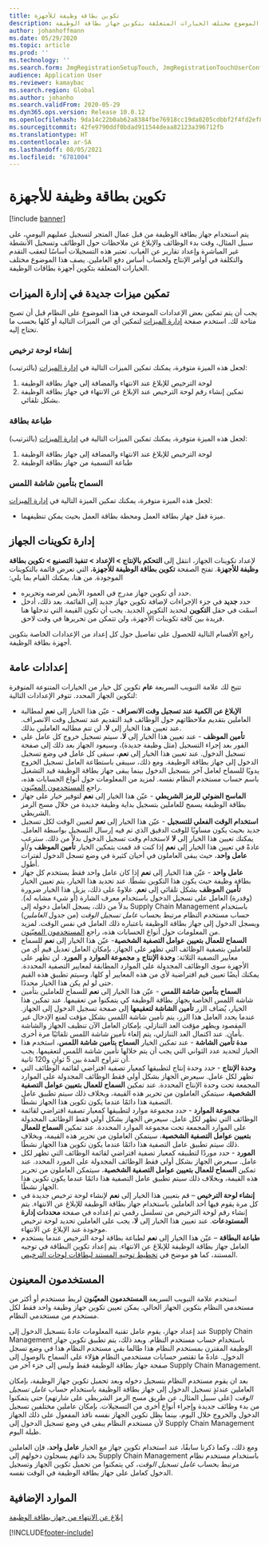 ```yaml
---
title: تكوين بطاقة وظيفة للأجهزة
description: يصف هذا الموضوع مختلف الخيارات المتعلقة بتكوين جهاز بطاقة الوظيفة.
author: johanhoffmann
ms.date: 05/29/2020
ms.topic: article
ms.prod: ''
ms.technology: ''
ms.search.form: JmgRegistrationSetupTouch, JmgRegistrationTouchUserConfiguration
audience: Application User
ms.reviewer: kamaybac
ms.search.region: Global
ms.author: johanho
ms.search.validFrom: 2020-05-29
ms.dyn365.ops.version: Release 10.0.12
ms.openlocfilehash: 9da14c22b0ab62a8384fbe76918cc19da0205cdbbf2f4fd2ef8e7aec57b264ee
ms.sourcegitcommit: 42fe9790ddf0bdad911544deaa82123a396712fb
ms.translationtype: HT
ms.contentlocale: ar-SA
ms.lasthandoff: 08/05/2021
ms.locfileid: "6781004"
---
```

# <a name="configure-job-card-for-devices"></a>تكوين بطاقة وظيفة للأجهزة

[!include [banner](../includes/banner.md)]

يتم استخدام جهاز بطاقة الوظيفة من قبل عمال المتجر لتسجيل عمليهم اليومي، على سبيل المثال، وقت بدء الوظائف والإبلاغ عن ملاحظات حول الوظائف وتسجيل الأنشطة غير المباشرة وإعداد تقارير عن الغياب. تعتبر هذه التسجيلات أساسًا لتعقب التقدم والتكلفة في أوامر الإنتاج ولحساب أساس دفع العاملين. يصف هذا الموضوع مختلف الخيارات المتعلقة بتكوين أجهزة بطاقات الوظيفة.

## <a name="enable-new-features-in-feature-management"></a>تمكين ميزات جديدة في إدارة الميزات

يجب أن يتم تمكين بعض الإعدادات الموضحة في هذا الموضوع على النظام قبل أن تصبح متاحة لك. استخدم صفحة [إدارة الميزات](../../fin-ops-core/fin-ops/get-started/feature-management/feature-management-overview.md) لتمكين أي من الميزات التالية أو كلها بحسب ما تحتاج إليه.

### <a name="generate-license-plate"></a>إنشاء لوحة ترخيص

لجعل هذه الميزة متوفرة، يمكنك تمكين الميزات التالية في [إدارة الميزات](../../fin-ops-core/fin-ops/get-started/feature-management/feature-management-overview.md) (بالترتيب):

1. لوحة الترخيص للإبلاغ عند الانتهاء والمضافة إلى ‏‫جهاز بطاقة الوظيفة‬
1. تمكين إنشاء رقم لوحة الترخيص عند الإبلاغ عن الانتهاء في ‏‫جهاز بطاقة الوظيفة‬ بشكل تلقائي.

### <a name="print-label"></a>طباعة بطاقة

لجعل هذه الميزة متوفرة، يمكنك تمكين الميزات التالية في [إدارة الميزات](../../fin-ops-core/fin-ops/get-started/feature-management/feature-management-overview.md) (بالترتيب):

1. لوحة الترخيص للإبلاغ عند الانتهاء والمضافة إلى ‏‫جهاز بطاقة الوظيفة‬
1. طباعة التسمية من جهاز بطاقة الوظيفة

### <a name="allow-locking-of-touch-screen"></a>السماح بتأمين شاشة اللمس

لجعل هذه الميزة متوفرة، يمكنك تمكين الميزة التالية في [إدارة الميزات](../../fin-ops-core/fin-ops/get-started/feature-management/feature-management-overview.md):

- ميزة قفل جهاز بطاقة العمل ومحطة بطاقة العمل بحيث يمكن تنظيفهما.

## <a name="manage-your-device-configurations"></a>إدارة تكوينات الجهاز

لإعداد تكوينات الجهاز، انتقل إلى **التحكم بالإنتاج > الإعداد > ‏‫تنفيذ التصنيع‬ > ‏‫تكوين بطاقة وظيفة للأجهزة**. تفتح الصفحة **تكوين بطاقة الوظيفة للأجهزة**، التي تعرض قائمة بالتكوينات الموجودة. من هنا، يمكنك القيام بما يلي: 

- حدد أي تكوين جهاز مدرج في العمود الأيمن لعرضه وتحريره.
- حدد **جديد** في جزء الإجراءات لإضافة تكوين جهاز جديد إلى القائمة. بعد ذلك، أدخل اسمًت في حقل **التكوين** لتحديد التكوين الجديد. يجب أن تكون القيمة التي تدخلها هنا فريدة بين كافة تكوينات الأجهزة، ولن تتمكن من تحريرها في وقت لاحق.

راجع الأقسام التالية للحصول على تفاصيل حول كل إعداد من الإعدادات الخاصة بتكوين أجهزة بطاقة الوظيفة.

## <a name="general-settings"></a>إعدادات عامة

تتيح لك علامة التبويب السريعة **عام** تكوين كل خيار من الخيارات المتنوعة المتوفرة لتكوين الجهاز المحدد. تتوفر الإعدادات التالية:

- **الإبلاغ عن الكمية عند تسجيل وقت الانصراف‬** - عيّن هذا الخيار إلى **نعم** لمطالبة العاملين بتقديم ملاحظاتهم حول الوظائف قيد التقديم عند تسجيل وقت الانصراف. عند تعيين هذا الخيار إلى **لا**، لن تتم مطالبه العاملين بذلك.
- **تأمين الموظف** - عند تعيين هذا الخيار إلى **لا**، سيتم تسجيل خروج كل عامل على الفور بعد إجراء التسجيل (مثل وظيفة جديدة)، وسيعود الجهاز بعد ذلك إلى صفحة تسجيل الدخول. عند تعيين هذا الخيار إلى **نعم**، سيقى كل عامل في وضع تسجيل الدخول إلى جهاز بطاقة الوظيفة. ومع ذلك، سيبقى باستطاعة العامل تسجيل الخروج يدويًا للسماح لعامل آخر بتسجيل الدخول بينما يبقى جهاز بطاقة الوظيفة قيد التشغيل باسم حساب مستخدم النظام نفسه. لمزيد من المعلومات حول أنواع الحسابات هذه، راجع [المستخدمون المعيّنون](#assigned-users).
- **الماسح الضوئي للرمز الشريطي** - عيّن هذا الخيار إلى **نعم** لتوفير خيار على جهاز بطاقة الوظيفة يسمح للعاملين بتسجيل بداية وظيفة جديدة من خلال مسح الرمز الشريطي.
- **استخدام الوقت الفعلي للتسجيل** - عيّن هذا الخيار إلى **نعم** لتعيين الوقت لكل تسجيل جديد بحيث يكون مساويًا للوقت الدقيق الذي تم فيه إرسال التسجيل بواسطة العامل. يمكنك تعيين هذا الخيار إلى **لا** لاستخدام وقت تسجيل الدخول بدلاً من ذلك. سترغب عادةً في تعيين هذا الخيار إلى **نعم** إذا كنت قد قمت بتمكين الخيار **تأمين الموظف** و/أو **عامل واحد**، حيث يبقى العاملون في أحيان كثيرة في وضع تسجل الدخول لفترات أطول.
- **عامل واحد** - عيّن هذا الخيار إلى **نعم** إذا كان عامل واحد فقط يستخدم كل جهاز بطاقة وظيفة حيث يكون هذا التكوين نشطًا. عند تحديد هذا الخيار، يتم تعيين الخيار **تأمين الموظف** بشكل تلقائي إلى **نعم**. علاوةً على ذلك، يزيل هذا الخيار ضرورة (وقدرة) العامل على تسجيل الدخول باستخدام معرف الشارة (أو شيء مشابه له). بدلاً من ذلك، يسجل العامل دخوله إلى Supply Chain Management باستخدام حساب مستخدم النظام مرتبط بحساب *عامل تسجيل الوقت* (من جدول *العاملين*) ويسجل الدخول إلى جهاز بطاقة الوظيفة باعتباره ذلك العامل في نفس الوقت.  لمزيد من المعلومات حول أنواع الحسابات هذه، راجع [المستخدمون المعيّنون](#assigned-users).
- **السماح للعمال بتعيين عوامل التصفية الشخصية**- عيّن هذا الخيار إلى **نعم** للسماح للعاملين بتصفية الوظائف التي تظهر على الجهاز. بإمكان العامل تعديل قيم أي من معايير التصفية الثلاثة: **وحدة الإنتاج** و **مجموعة الموارد** و **المورد**. لن تظهر على الأجهزة سوى الوظائف المجدولة على الموارد المطابقة لمعايير التصفية المحددة. يمكنك أيضًا تعيين قيم افتراضية لأي من هذه المعايير أو كلها، وسيتم تطبيق هذه القيم حتى لو لم يكن هذا الخيار محددًا.
- **السماح بتأمين شاشة‬ اللمس** - عيّن هذا الخيار إلى **نعم** للسماح للعاملين بتأمين شاشة اللمس الخاصة بجهاز بطاقة الوظيفة كي يتمكنوا من تعقيمها. عند تمكين هذا الخيار، يُضاف الزر **تأمين الشاشة لتعقيمها** إلى صفحة تسجيل الدخول إلى الجهاز. عندما يحدد العامل هذا الزر، يتم تأمين شاشة اللمس بشكل مؤقت لمنع الإدخال غير المقصود ويظهر مؤقت العد التنازلي. بإمكان العامل الآن تنظيف الجهاز والشاشة بأمان. عند اكتمال العد التنازلي، يتم إلغاء تأمين شاشة اللمس تلقائيًا مرة أخرى.
- **مدة تأمين الشاشة** - عند تمكين الخيار **السماح بتأمين شاشة اللمس**، استخدم هذا الخيار لتحديد عدد الثواني التي يجب أن يتم خلالها تأمين شاشة اللمس لتعقيمها. يجب أن تتراوح المدة بين 5 ثوانٍ و120 ثانية.
- **وحدة الإنتاج** - حدد وحدة إنتاج لتطبيقها كمعيار تصفية افتراضي لقائمة الوظائف التي تظهر لكل عامل. سيعرض الجهاز بشكل أولي فقط الوظائف المجدولة على الموارد المجمعة تحت وحدة الإنتاج المحددة. عند تمكين **السماح للعمال بتعيين عوامل التصفية الشخصية**، سيتمكن العاملون من تحرير هذه القيمة، وبخلاف ذلك سيتم تطبيق عامل التصفية هذا دائمًا عندما يكون تكوين هذا الجهاز نشطًا.
- **مجموعة الموارد** - حدد مجموعة موارد لتطبيقها كمعيار تصفية افتراضي لقائمة الوظائف التي تظهر لكل عامل. سيعرض الجهاز بشكل أولي فقط الوظائف المجدولة على الموارد المجمعة تحت مجموعة الموارد المحددة. عند تمكين **السماح للعمال بتعيين عوامل التصفية الشخصية**، سيتمكن العاملون من تحرير هذه القيمة، وبخلاف ذلك سيتم تطبيق عامل التصفية هذا دائمًا عندما يكون تكوين هذا الجهاز نشطًا.
- **المورد** - حدد موردًا لتطبيقه كمعيار تصفية افتراضي لقائمة الوظائف التي تظهر لكل عامل. سيعرض الجهاز بشكل أولي فقط الوظائف المجدولة على المورد المحدد. عند تمكين **السماح للعمال بتعيين عوامل التصفية الشخصية**، سيتمكن العاملون من تحرير هذه القيمة، وبخلاف ذلك سيتم تطبيق عامل التصفية هذا دائمًا عندما يكون تكوين هذا الجهاز نشطًا.
- **إنشاء لوحة الترخيص** – قم بتعيين هذا الخيار إلى **نعم** لإنشاء لوحة ترخيص جديدة في كل مرة يقوم فيها أحد العاملين باستخدام جهاز بطاقة الوظيفة للإبلاغ عن الانتهاء. يتم إنشاء رقم لوحة الترخيص من تسلسل رقمي تم إعداده في صفحة **محددات إدارة المستودعات**. عند تعيين هذا الخيار إلى **لا**، يجب على العاملين تحديد لوحة ترخيص موجودة عند الإبلاغ عن الانتهاء.
- **طباعة البطاقة** – عيّن هذا الخيار إلى **نعم** لطباعة بطاقة لوحة الترخيص عندما يستخدم العامل جهاز بطاقة الوظيفة للإبلاغ عن الانتهاء. يتم إعداد تكوين البطاقة في توجيه المستند، كما هو موضح في [تخطيط توجيه المستند لبطاقات لوحات الترخيص‬](../warehousing/document-routing-layout-for-license-plates.md).

<a name="assigned-users"></a>

## <a name="assigned-users"></a>المستخدمون المعينون

استخدم علامة التبويب السريعة **المستخدمون المعيّنون** لربط مستخدم أو أكثر من مستخدمي النظام بتكوين الجهاز الحالي. يمكن تعيين تكوين جهاز وظيفة واحد فقط لكل مستخدم من مستخدمي النظام.

عند إعداد جهاز، يقوم عامل تقنية المعلومات عادةً بتسجيل الدخول إلى Supply Chain Management باستخدام حساب مستخدم النظام. وبعد ذلك، يتم تطبيق تكوين جهاز الوظيفة المقترن بمستخدم النظام هذا طالما بقي مستخدم النظام هذا في وضع تسجل الدخول. عادةً ما تقتصر حسابات مستخدمي النظام هؤلاء على السماح بالوصول إلى صفحة جهاز بطاقة الوظيفة فقط وليس إلى جزء آخر من Supply Chain Management.

بعد ان يقوم مستخدم النظام بتسجيل دخوله وبعد تحميل تكوين جهاز الوظيفة، بإمكان العاملين عندئذٍ تسجيل الدخول إلى جهاز بطاقة الوظيفة باستخدام حساب *عامل تسجيل الوقت* (على سبيل المثال، عن طريق مسح الرمز الشريطي على شارتهم) حتى يتمكنوا من بدء وظائف جديدة وإجراء أنواع أخرى من التسجيلات. بإمكان عاملين مختلفين تسجيل الدخول والخروج خلال اليوم، بينما يظل تكوين الجهاز نفسه نافذ المفعول على ذلك الجهاز لأن مستخدم النظام يبقى في وضع تسجيل الدخول إلى Supply Chain Management طيلة اليوم.

ومع ذلك، وكما ذكرنا سابقًا، عند استخدام تكوين جهاز مع الخيار **عامل واحد**، فإن العاملين بحد ذاتهم يسجلون دخولهم إلى Supply Chain Management باستخدام مستخدم نظام مرتبط بحساب *عامل تسجيل الوقت*، كي يتمكنوا من تحميل تكوين الجهاز وتسجيل الدخول كعامل على جهاز بطاقة الوظيفة في الوقت نفسه.

## <a name="additional-resources"></a>الموارد الإضافية

[إبلاغ عن الانتهاء من جهاز بطاقة الوظيفة](report-finished-job-device.md)


[!INCLUDE[footer-include](../../includes/footer-banner.md)]